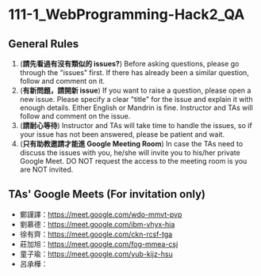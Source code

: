# 111-1_WebProgramming-Hack2_QA

## General Rules
1. (**請先看過有沒有類似的 issues?**) Before asking questions, please go through the "issues" first. If there has already been a similar question, follow and comment on it.
2. (**有新問題，請開新 issue**) If you want to raise a question, please open a new issue. Please specify a clear "title" for the issue and explain it with enough details. Either English or Mandrin is fine. Instructor and TAs will follow and comment on the issue.
3. (**請耐心等待**) Instructor and TAs will take time to handle the issues, so if your issue has not been answered, please be patient and wait.
4. (**只有助教邀請才能進 Google Meeting Room**) In case the TAs need to discuss the issues with you, he/she will invite you to his/her private Google Meet. DO NOT request the access to the meeting room is you are NOT invited.

## TAs' Google Meets (For invitation only)
* 鄭謹譯：https://meet.google.com/wdo-mmvt-pvp
* 劉慕德：https://meet.google.com/ibm-vhyx-hia
* 徐有齊：https://meet.google.com/ckn-rcsf-tga 
* 莊加旭：https://meet.google.com/fog-mmea-csj
* 童子瑜：https://meet.google.com/yub-kijz-hsu
* 呂承樺：
